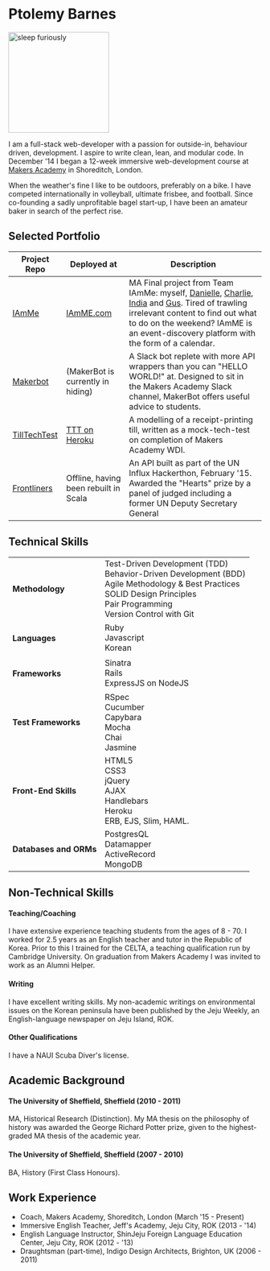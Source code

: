 # Ptolemy Barnes

<img src="https://raw.github.com/ptolemybarnes/curriculum-vitae/master/photo.jpg" alt="sleep furiously" style="width: 200px;"/>

I am a full-stack web-developer with a passion for outside-in, behaviour driven, development. 
I aspire to write clean, lean, and modular code. In December '14 I began a 12-week immersive web-development
course at [Makers Academy](http://www.makersacademy.com) in Shoreditch, London.

When the weather's fine I like to be outdoors, preferably on a bike. I have competed internationally
in volleyball, ultimate frisbee, and football. Since co-founding a sadly unprofitable
bagel start-up, I have been an amateur baker in search of the perfect rise.


## Selected Portfolio

| Project Repo | Deployed at | Description |
| ------------ | ----------- | ----------- |
| [IAmMe](https://github.com/ciawalsh/iamME) | [IAmME.com](http://i-am-me.herokuapp.com/) | MA Final project from Team IAmMe: myself, [Danielle](http://www.github.com/ddemkiw), [Charlie](http://www.github.com/ciawalsh), [India](http://www.github.com/indiadearlove) and [Gus](https://github.com/guspowell). Tired of trawling irrelevant content to find out what to do on the weekend? IAmME is an event-discovery platform with the form of a calendar. |
| [Makerbot](https://github.com/jacobmitchinson/MakerBot) | (MakerBot is currently in hiding) | A Slack bot replete with more API wrappers than you can "HELLO WORLD!" at. Designed to sit in the Makers Academy Slack channel, MakerBot offers useful advice to students.
| [TillTechTest](https://github.com/ptolemybarnes/ma-wk12-till-tech-test) | [TTT on Heroku](https://till-tech-test.herokuapp.com/) | A modelling of a receipt-printing till, written as a mock-tech-test on completion of Makers Academy WDI. |
| [Frontliners](https://github.com/ptolemybarnes/frontliners-api) | Offline, having been rebuilt in Scala | An API built as part of the UN Influx Hackerthon, February '15. Awarded the "Hearts" prize by a panel of judged including a former UN Deputy Secretary General |


## Technical Skills

<table>
  <tr>
    <td>
    <h4>Methodology</h4>
    </td>
    <td>
    Test-Driven Development (TDD)
    <br>Behavior-Driven Development (BDD)
    <br>Agile Methodology & Best Practices
    <br>SOLID Design Principles
    <br>Pair Programming
    <br>Version Control with Git
    </td>
  </tr>
  <tr>
    <td><h4>Languages</h4></td>
    <td>
      Ruby
      <br>Javascript
      <br>Korean
    </td>
  </tr>
  <tr>
    <td><h4>Frameworks</h4></td>
    <td>
      Sinatra
      <br>Rails
      <br>ExpressJS on NodeJS
    </td>
  </tr>
  <tr>
    <td><h4>Test Frameworks</h4></td>
    <td>
      RSpec
      <br>Cucumber
      <br>Capybara
      <br>Mocha
      <br>Chai
      <br>Jasmine
    </td>
  </tr>
  <tr>
    <td><h4>Front-End Skills</h4></td>
    <td>
      HTML5
      <br>CSS3
      <br>jQuery
      <br>AJAX
      <br>Handlebars
      <br>Heroku
      <br>ERB, EJS, Slim, HAML.
    </td>
  </tr>
   <tr>
    <td><h4>Databases and ORMs</h4></td>
    <td>
      PostgresQL
      <br>Datamapper
      <br>ActiveRecord
      <br>MongoDB
    </td>
  </tr>
</table>

## Non-Technical Skills

#### Teaching/Coaching
I have extensive experience teaching students from the ages of 8 - 70. I worked for 2.5 years as an English teacher and tutor in the Republic of Korea.
Prior to this I trained for the CELTA, a teaching qualification run by Cambridge University.
On graduation from Makers Academy I was invited to work as an Alumni Helper.

#### Writing 
I have excellent writing skills. My non-academic writings on environmental issues on the Korean peninsula have been published by the Jeju Weekly, an English-language newspaper on Jeju Island, ROK.

#### Other Qualifications 
I have a NAUI Scuba Diver's license.

## Academic Background

#### The University of Sheffield, Sheffield (2010 - 2011) 
MA, Historical Research (Distinction). My MA thesis on the philosophy of history was awarded the 
George Richard Potter prize, given to the highest-graded MA thesis of the academic year. 

#### The University of Sheffield, Sheffield (2007 - 2010) 
BA, History (First Class Honours).

## Work Experience

* Coach, Makers Academy, Shoreditch, London (March '15 - Present)
* Immersive English Teacher, Jeff's Academy, Jeju City, ROK (2013 - '14) 
* English Language Instructor, ShinJeju Foreign Language Education Center, Jeju City, ROK (2012 - '13) 
* Draughtsman (part-time), Indigo Design Architects, Brighton, UK (2006 - 2011) 

